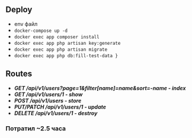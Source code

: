 ## Deploy
- env файл
- `docker-compose up -d`
- `docker exec app composer install`
- `docker exec app php artisan key:generate`
- `docker exec app php artisan migrate`
- `docker exec app php db:fill-test-data }`

## Routes
- **_GET /api/v1/users?page=1&filter[name]=name&sort=-name - index_**
- **_GET /api/v1/users/1 - show_**
- **_POST /api/v1/users - store_**
- **_PUT/PATCH /api/v1/users/1 - update_**
- **_DELETE /api/v1/users/1 - destroy_**

### Потратил ~2.5 часа

